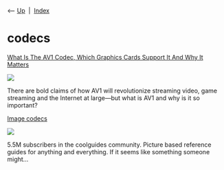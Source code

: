 <div class="nav">

⟵ [Up](index.html)  \|  [Index](index.html)

</div>

# codecs

<div class="cards">

<div class="card">

<div class="card-title">

[What Is The AV1 Codec, Which Graphics Cards Support It And Why It
Matters](https://hothardware.com/news/av1-codec-support-and-importance-explained)

</div>

<div class="card-image">

[![](https://images.hothardware.com/contentimages/newsitem/59693/content/hero-av1-video-codec-logo.png)](https://hothardware.com/news/av1-codec-support-and-importance-explained)

</div>

There are bold claims of how AV1 will revolutionize streaming video,
game streaming and the Internet at large—but what is AV1 and why is it
so important?

</div>

<div class="card">

<div class="card-title">

[Image
codecs](https://www.reddit.com/r/coolguides/comments/lpz0kq/image_codecs)

</div>

<div class="card-image">

[![](https://share.redd.it/preview/post/lpz0kq)](https://www.reddit.com/r/coolguides/comments/lpz0kq/image_codecs)

</div>

5.5M subscribers in the coolguides community. Picture based reference
guides for anything and everything. If it seems like something someone
might…

</div>

</div>
